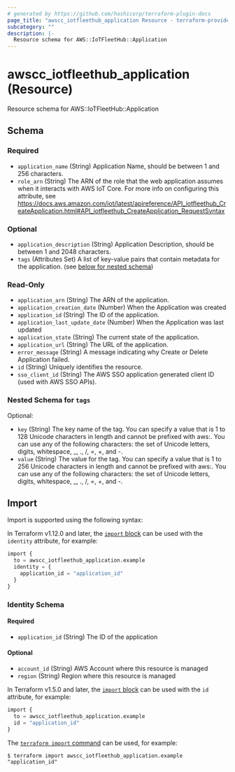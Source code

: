 ```yaml
---
# generated by https://github.com/hashicorp/terraform-plugin-docs
page_title: "awscc_iotfleethub_application Resource - terraform-provider-awscc"
subcategory: ""
description: |-
  Resource schema for AWS::IoTFleetHub::Application
---
```


# awscc_iotfleethub_application (Resource)

Resource schema for AWS::IoTFleetHub::Application



<!-- schema generated by tfplugindocs -->
## Schema

### Required

- `application_name` (String) Application Name, should be between 1 and 256 characters.
- `role_arn` (String) The ARN of the role that the web application assumes when it interacts with AWS IoT Core. For more info on configuring this attribute, see https://docs.aws.amazon.com/iot/latest/apireference/API_iotfleethub_CreateApplication.html#API_iotfleethub_CreateApplication_RequestSyntax

### Optional

- `application_description` (String) Application Description, should be between 1 and 2048 characters.
- `tags` (Attributes Set) A list of key-value pairs that contain metadata for the application. (see [below for nested schema](#nestedatt--tags))

### Read-Only

- `application_arn` (String) The ARN of the application.
- `application_creation_date` (Number) When the Application was created
- `application_id` (String) The ID of the application.
- `application_last_update_date` (Number) When the Application was last updated
- `application_state` (String) The current state of the application.
- `application_url` (String) The URL of the application.
- `error_message` (String) A message indicating why Create or Delete Application failed.
- `id` (String) Uniquely identifies the resource.
- `sso_client_id` (String) The AWS SSO application generated client ID (used with AWS SSO APIs).

<a id="nestedatt--tags"></a>
### Nested Schema for `tags`

Optional:

- `key` (String) The key name of the tag. You can specify a value that is 1 to 128 Unicode characters in length and cannot be prefixed with aws:. You can use any of the following characters: the set of Unicode letters, digits, whitespace, _, ., /, =, +, and -.
- `value` (String) The value for the tag. You can specify a value that is 1 to 256 Unicode characters in length and cannot be prefixed with aws:. You can use any of the following characters: the set of Unicode letters, digits, whitespace, _, ., /, =, +, and -.

## Import

Import is supported using the following syntax:

In Terraform v1.12.0 and later, the [`import` block](https://developer.hashicorp.com/terraform/language/import) can be used with the `identity` attribute, for example:

```terraform
import {
  to = awscc_iotfleethub_application.example
  identity = {
    application_id = "application_id"
  }
}
```

<!-- schema generated by tfplugindocs -->
### Identity Schema

#### Required

- `application_id` (String) The ID of the application

#### Optional

- `account_id` (String) AWS Account where this resource is managed
- `region` (String) Region where this resource is managed

In Terraform v1.5.0 and later, the [`import` block](https://developer.hashicorp.com/terraform/language/import) can be used with the `id` attribute, for example:

```terraform
import {
  to = awscc_iotfleethub_application.example
  id = "application_id"
}
```

The [`terraform import` command](https://developer.hashicorp.com/terraform/cli/commands/import) can be used, for example:

```shell
$ terraform import awscc_iotfleethub_application.example "application_id"
```
